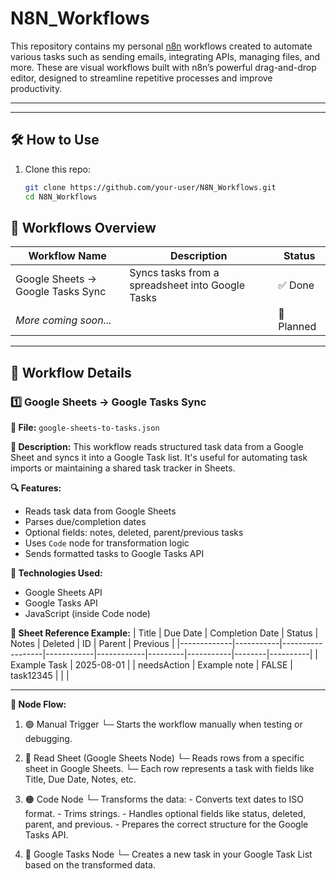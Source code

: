 # N8N_Workflows

This repository contains my personal [n8n](https://n8n.io) workflows created to automate various tasks such as sending emails, integrating APIs, managing files, and more. These are visual workflows built with n8n’s powerful drag-and-drop editor, designed to streamline repetitive processes and improve productivity.

---


---

## 🛠️ How to Use

1. Clone this repo:
   ```bash
   git clone https://github.com/your-user/N8N_Workflows.git
   cd N8N_Workflows


## 📁 Workflows Overview

| Workflow Name                          | Description                                    | Status   |
|---------------------------------------|------------------------------------------------|----------|
| Google Sheets → Google Tasks Sync     | Syncs tasks from a spreadsheet into Google Tasks | ✅ Done   |
| _More coming soon..._                 |                                                | 🚧 Planned |

---

## 🔧 Workflow Details

### 1️⃣ Google Sheets → Google Tasks Sync

**📄 File:** `google-sheets-to-tasks.json`

**🔗 Description:**
This workflow reads structured task data from a Google Sheet and syncs it into a Google Task list. It's useful for automating task imports or maintaining a shared task tracker in Sheets.

**🔍 Features:**
- Reads task data from Google Sheets
- Parses due/completion dates
- Optional fields: notes, deleted, parent/previous tasks
- Uses `Code` node for transformation logic
- Sends formatted tasks to Google Tasks API

**📌 Technologies Used:**
- Google Sheets API
- Google Tasks API
- JavaScript (inside Code node)

**📎 Sheet Reference Example:**
| Title       | Due Date  | Completion Date | Status     | Notes      | Deleted | ID        | Parent | Previous |
|-------------|-----------|------------------|------------|------------|---------|-----------|--------|----------|
| Example Task | 2025-08-01 |                  | needsAction | Example note | FALSE   | task12345 |        |          |

---

**📂 Node Flow:**


1. 🟢 Manual Trigger
   └─ Starts the workflow manually when testing or debugging.

2. 📗 Read Sheet (Google Sheets Node)
   └─ Reads rows from a specific sheet in Google Sheets.
   └─ Each row represents a task with fields like Title, Due Date, Notes, etc.

3. 🟠 Code Node
   └─ Transforms the data:
       - Converts text dates to ISO format.
       - Trims strings.
       - Handles optional fields like status, deleted, parent, and previous.
       - Prepares the correct structure for the Google Tasks API.

4. 🔵 Google Tasks Node
   └─ Creates a new task in your Google Task List based on the transformed data.




